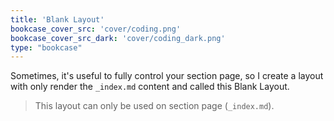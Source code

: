 ```yaml
---
title: 'Blank Layout'
bookcase_cover_src: 'cover/coding.png'
bookcase_cover_src_dark: 'cover/coding_dark.png'
type: "bookcase"
---
```


Sometimes, it's useful to fully control your section page, so I create a layout with only render the `_index.md` content and called this Blank Layout.

> This layout can only be used on section page (`_index.md`).
